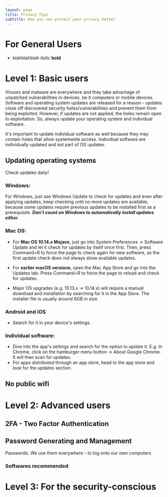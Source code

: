 ```yaml
---
layout: page
title: Privacy Tips
subtitle: How you can protect your privacy better
---
```


# For General Users  
- blahblahblah
*italic*
**bold**

# Level 1: Basic users
Viruses and malware are everywhere and they take advantage of unpatched vulnerabilities in devices, be it computers or mobile devices. Software and operating system updates are released for a reason - updates close off discovered security holes/vulnerabilities and prevent them from being exploited. However, if updates are not applied, the holes remain open to exploitation. So, always update your operating system and individual software. 

It's important to update individual software as well because they may contain holes that allow systemwide access. Individual software are individually updated and not part of OS updates.

## Updating operating systems
Check updates daily!

### Windows:
For Windows, just use Windows Update to check for updates and even after applying updates, keep checking until no more updates are available, because some updates require previous updates to be installed first as a prerequisite. _**Don't count on Windows to automatically install updates either**_.

### Mac OS:
- For **Mac OS 10.14.x Mojave**, just go into System Preferences -> Software Update and let it check for updates by itself once first. Then, press Command+R to force the page to check again for new software, as the first update check does not always show available updates.

- For **earlier macOS versions**, open the Mac App Store and go into the Updates tab. Press Command+R to force the page to reload and check for updates.

- Major OS upgrades (e.g. 10.13.x -> 10.14.x) will require a manual download and installation by searching for it in the App Store. The installer file is usually around 6GB in size.

### Android and iOS
- Search for it in your device's settings.

### Individual software:
- Dive into the app's settings and search for the option to update it. E.g. in Chrome, click on the hamburger menu button -> About Google Chrome. It will then scan for updates.
- For apps distributed through an app store, head to the app store and look for the updates section.

## No public wifi

# Level 2: Advanced users

## 2FA - Two Factor Authentication

## Password Generating and Management
Passwords. We use them everywhere - to log onto our own computers

### Softwares recommended

# Level 3: For the security-conscious


